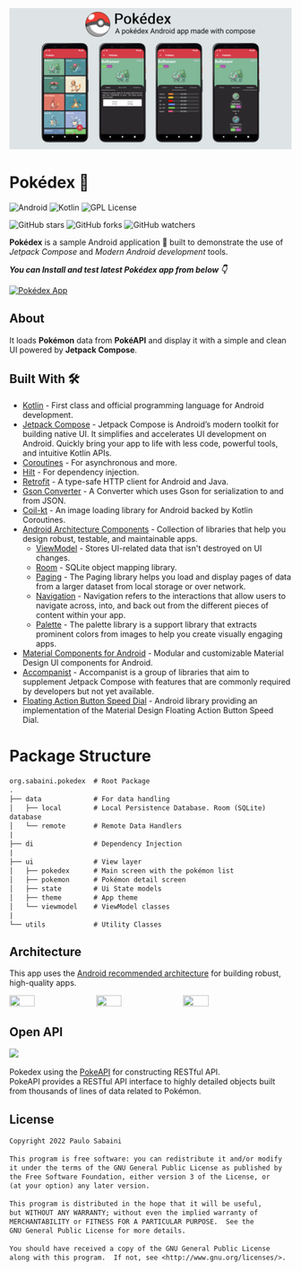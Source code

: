 ![](media/pokedex_header.png)

# Pokédex 🔴

![Android](https://img.shields.io/badge/Android-3DDC84?style=for-the-badge&logo=android&logoColor=white)
![Kotlin](https://img.shields.io/badge/kotlin-%230095D5.svg?style=for-the-badge&logo=kotlin&logoColor=white)
![GPL License](https://img.shields.io/badge/License-GPL-red.svg?style=for-the-badge&logoColor=white)

![GitHub stars](https://img.shields.io/github/stars/paulosabaini/pokedex?style=social)
![GitHub forks](https://img.shields.io/github/forks/paulosabaini/pokedex?style=social)
![GitHub watchers](https://img.shields.io/github/watchers/paulosabaini/pokedex?style=social)

**Pokédex** is a sample Android application 📱 built to demonstrate the use of *Jetpack Compose* and *Modern Android development* tools.

***You can Install and test latest Pokédex app from below 👇***

[![Pokédex App](https://img.shields.io/badge/Pokédex🔴-APK-red.svg?style=for-the-badge&logo=android)](https://github.com/paulosabaini/pokedex/releases/latest/download/app.apk)

## About

It loads **Pokémon** data from **PokéAPI** and display it with a simple and clean UI powered by **Jetpack Compose**.

## Built With 🛠
- [Kotlin](https://kotlinlang.org/) - First class and official programming language for Android development.
- [Jetpack Compose](https://developer.android.com/jetpack/compose) - Jetpack Compose is Android’s modern toolkit for building native UI. It simplifies and accelerates UI development on Android. Quickly bring your app to life with less code, powerful tools, and intuitive Kotlin APIs.  
- [Coroutines](https://kotlinlang.org/docs/reference/coroutines-overview.html) - For asynchronous and more.
- [Hilt](https://dagger.dev/hilt/)   - For dependency injection.
- [Retrofit](https://square.github.io/retrofit/) - A type-safe HTTP client for Android and Java.
- [Gson Converter](https://github.com/google/gson) - A Converter which uses Gson for serialization to and from JSON.
- [Coil-kt](https://coil-kt.github.io/coil/) - An image loading library for Android backed by Kotlin Coroutines.
- [Android Architecture Components](https://developer.android.com/topic/libraries/architecture) - Collection of libraries that help you design robust, testable, and maintainable apps.
  - [ViewModel](https://developer.android.com/topic/libraries/architecture/viewmodel) - Stores UI-related data that isn't destroyed on UI changes.
  - [Room](https://developer.android.com/topic/libraries/architecture/room) - SQLite object mapping library.
  - [Paging](https://developer.android.com/topic/libraries/architecture/paging/v3-overview) - The Paging library helps you load and display pages of data from a larger dataset from local storage or over network.
  - [Navigation](https://developer.android.com/guide/navigation) - Navigation refers to the interactions that allow users to navigate across, into, and back out from the different pieces of content within your app.
  - [Palette](https://developer.android.com/training/material/palette-colors) - The palette library is a support library that extracts prominent colors from images to help you create visually engaging apps.
- [Material Components for Android](https://github.com/material-components/material-components-android) - Modular and customizable Material Design UI components for Android.
- [Accompanist](https://github.com/google/accompanist) - Accompanist is a group of libraries that aim to supplement Jetpack Compose with features that are commonly required by developers but not yet available.
- [Floating Action Button Speed Dial](https://github.com/leinardi/FloatingActionButtonSpeedDial) - Android library providing an implementation of the Material Design Floating Action Button Speed Dial.

# Package Structure

    org.sabaini.pokedex  # Root Package
    .
    ├── data             # For data handling
    │   ├── local        # Local Persistence Database. Room (SQLite) database 
    │   └── remote       # Remote Data Handlers
    |
    ├── di               # Dependency Injection
    |
    ├── ui               # View layer
    │   ├── pokedex      # Main screen with the pokémon list
    │   ├── pokemon      # Pokémon detail screen
    │   ├── state        # Ui State models
    │   ├── theme        # App theme
    │   └── viewmodel    # ViewModel classes
    |
    └── utils            # Utility Classes

## Architecture
This app uses the [Android recommended architecture](https://developer.android.com/jetpack/guide) for building robust, high-quality apps.

<img src="https://developer.android.com/topic/libraries/architecture/images/mad-arch-overview.png" width="30%" height="30%"> <img src="https://developer.android.com/topic/libraries/architecture/images/mad-arch-overview-ui.png" width="30%" height="30%"> <img src="https://developer.android.com/topic/libraries/architecture/images/mad-arch-overview-data.png" width="30%" height="30%">

## Open API

![](https://user-images.githubusercontent.com/24237865/83422649-d1b1d980-a464-11ea-8c91-a24fdf89cd6b.png)

Pokedex using the [PokeAPI](https://pokeapi.co/) for constructing RESTful API.<br>
PokeAPI provides a RESTful API interface to highly detailed objects built from thousands of lines of data related to Pokémon.

## License
```
Copyright 2022 Paulo Sabaini

This program is free software: you can redistribute it and/or modify
it under the terms of the GNU General Public License as published by
the Free Software Foundation, either version 3 of the License, or
(at your option) any later version.

This program is distributed in the hope that it will be useful,
but WITHOUT ANY WARRANTY; without even the implied warranty of
MERCHANTABILITY or FITNESS FOR A PARTICULAR PURPOSE.  See the
GNU General Public License for more details.

You should have received a copy of the GNU General Public License
along with this program.  If not, see <http://www.gnu.org/licenses/>.
```

